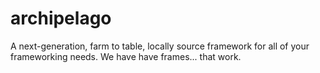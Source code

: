 # archipelago
A next-generation, farm to table, locally source framework for all of your frameworking needs. We have have frames... that work.
